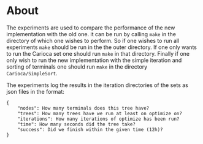 # About #
The experiments are used to compare the performance of the new implementation
with the old one. it can be run by calling `make` in the directory of which one
wishes to perform. So if one wishes to run all experiments `make` should be run
in the the outer directory. If one only wants to run the Carioca set one should
run `make` in that directory. Finally if one only wish to run the new
implementation with the simple iteration and sorting of terminals one should run
`make` in the directory `Carioca/SimpleSort`.

The experiments log the results in the iteration directories of the sets as json
files in the format:

    {
        "nodes": How many terminals does this tree have?
        "trees": How many trees have we run at least on optimize on?
        "iterations": How many iterations of optimize has been run?
        "time": How many seconds did the tree take?
        "success": Did we finish within the given time (12h)?
    }
